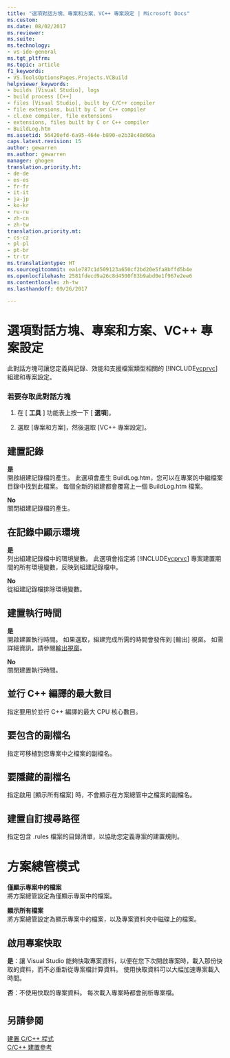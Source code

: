 ```yaml
---
title: "選項對話方塊、專案和方案、VC++ 專案設定 | Microsoft Docs"
ms.custom: 
ms.date: 08/02/2017
ms.reviewer: 
ms.suite: 
ms.technology:
- vs-ide-general
ms.tgt_pltfrm: 
ms.topic: article
f1_keywords:
- VS.ToolsOptionsPages.Projects.VCBuild
helpviewer_keywords:
- builds [Visual Studio], logs
- build process [C++]
- files [Visual Studio], built by C/C++ compiler
- file extensions, built by C or C++ compiler
- cl.exe compiler, file extensions
- extensions, files built by C or C++ compiler
- BuildLog.htm
ms.assetid: 56420efd-6a95-464e-b890-e2b38c48d66a
caps.latest.revision: 15
author: gewarren
ms.author: gewarren
manager: ghogen
translation.priority.ht:
- de-de
- es-es
- fr-fr
- it-it
- ja-jp
- ko-kr
- ru-ru
- zh-cn
- zh-tw
translation.priority.mt:
- cs-cz
- pl-pl
- pt-br
- tr-tr
ms.translationtype: HT
ms.sourcegitcommit: ea1e787c1d509123a650cf2bd20e5fa8bffd5b4e
ms.openlocfilehash: 2581fdecd9a26c8d4500f83b9abd0e1f967e2ee6
ms.contentlocale: zh-tw
ms.lasthandoff: 09/26/2017

---
```

# <a name="vc-project-settings-projects-and-solutions-options-dialog-box"></a>選項對話方塊、專案和方案、VC++ 專案設定
此對話方塊可讓您定義與記錄、效能和支援檔案類型相關的 [!INCLUDE[vcprvc](../../code-quality/includes/vcprvc_md.md)] 組建和專案設定。  
  
### <a name="to-access-this-dialog-box"></a>若要存取此對話方塊  
  
1.  在 [ **工具** ] 功能表上按一下 [ **選項**]。  
  
2.  選取 [專案和方案]，然後選取 [VC++ 專案設定]。  
  
 
## <a name="build-logging"></a>建置記錄  
 **是**  
  開啟組建記錄檔的產生。 此選項會產生 BuildLog.htm，您可以在專案的中繼檔案目錄中找到此檔案。 每個全新的組建都會覆寫上一個 BuildLog.htm 檔案。  
  
 **No**  
  關閉組建記錄檔的產生。  

## <a name="show-environment-in-log"></a>在記錄中顯示環境  
 **是**  
 列出組建記錄檔中的環境變數。 此選項會指定將 [!INCLUDE[vcprvc](../../code-quality/includes/vcprvc_md.md)] 專案建置期間的所有環境變數，反映到組建記錄檔中。  
  
 **No**  
 從組建記錄檔排除環境變數。  

## <a name="build-timing"></a>建置執行時間  
 **是**  
  開啟建置執行時間。 如果選取，組建完成所需的時間會發佈到 [輸出] 視窗。 如需詳細資訊，請參閱[輸出視窗](../../ide/reference/output-window.md)。  
  
 **No**  
 關閉建置執行時間。  
   
## <a name="maximum-concurrent-c-compilations"></a>並行 C++ 編譯的最大數目  
  指定要用於並行 C++ 編譯的最大 CPU 核心數目。  
  
## <a name="extensions-to-include"></a>要包含的副檔名  
  指定可移植到您專案中之檔案的副檔名。  

## <a name="extensions-to-hide"></a>要隱藏的副檔名  
  指定啟用 [顯示所有檔案] 時，不會顯示在方案總管中之檔案的副檔名。  

 ## <a name="build-customization-search-path"></a>建置自訂搜尋路徑  
  指定包含 .rules 檔案的目錄清單，以協助您定義專案的建置規則。  

# <a name="solution-explorer-mode"></a>方案總管模式  
 **僅顯示專案中的檔案**  
  將方案總管設定為僅顯示專案中的檔案。  
  
 **顯示所有檔案**  
  將方案總管設定為顯示專案中的檔案，以及專案資料夾中磁碟上的檔案。  


## <a name="enable-project-caching"></a>啟用專案快取
**是**：讓 Visual Studio 能夠快取專案資料，以便在您下次開啟專案時，載入那份快取的資料，而不必重新從專案檔計算資料。 使用快取資料可以大幅加速專案載入時間。   

**否**：不使用快取的專案資料。 每次載入專案時都會剖析專案檔。


  

  
#
## <a name="see-also"></a>另請參閱  
 [建置 C/C++ 程式](/cpp/build/building-c-cpp-programs)   
 [C/C++ 建置參考](/cpp/build/reference/c-cpp-building-reference)
